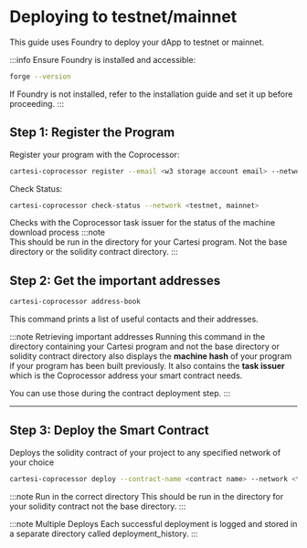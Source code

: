 # Deploying to testnet/mainnet

This guide uses Foundry to deploy your dApp to testnet or mainnet.

:::info Ensure Foundry is installed and accessible:

```bash
forge --version
```

If Foundry is not installed, refer to the installation guide and set it up before proceeding.
:::

## Step 1: Register the Program

Register your program with the Coprocessor:

```bash
cartesi-coprocessor register --email <w3 storage account email> --network <testnet, mainnet>
```

Check Status:

```bash
cartesi-coprocessor check-status --network <testnet, mainnet>
```

Checks with the Coprocessor task issuer for the status of the machine download process
:::note  
This should be run in the directory for your Cartesi program.
Not the base directory or the solidity contract directory.
:::

## Step 2: Get the important addresses

```bash
cartesi-coprocessor address-book
```

This command prints a list of useful contacts and their addresses.

:::note Retrieving important addresses
Running this command in the directory containing your Cartesi program and not the base directory or solidity contract directory also displays the **machine hash** of your program if your program has been built previously. It also contains the **task issuer** which is the Coprocessor address your smart contract needs.

You can use those during the contract deployment step.
:::

---

## Step 3: Deploy the Smart Contract

Deploys the solidity contract of your project to any specified network of your choice

```bash
cartesi-coprocessor deploy --contract-name <contract name> --network <testnet, mainnet> --constructor-args <arguments separated by single space>
```

:::note Run in the correct directory
This should be run in the directory for your solidity contract not the base directory.
:::

:::note Multiple Deploys
Each successful deployment is logged and stored in a separate directory called deployment_history.
:::
